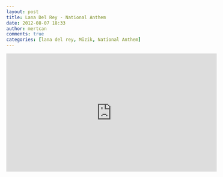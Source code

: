 ```yaml
---
layout: post
title: Lana Del Rey - National Anthem
date: 2012-08-07 18:33
author: mertcan
comments: true
categories: [lana del rey, Müzik, National Anthem]
---
```

<iframe allowfullscreen="allowfullscreen" frameborder="0" height="315" src="http://www.youtube.com/embed/60cvtxwlJr8" width="560"></iframe>
